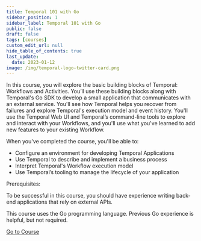 ```yaml
---
title: Temporal 101 with Go
sidebar_position: 1
sidebar_label: Temporal 101 with Go
public: false
draft: false
tags: [courses]
custom_edit_url: null
hide_table_of_contents: true
last_update:
  date: 2023-01-12
image: /img/temporal-logo-twitter-card.png
---
```


<!-- Generated Feb 17 2023 -->
<!-- DO NOT edit this file directly. -->

In this course, you will explore the basic building blocks of Temporal: Workflows and Activities. You’ll use these building blocks along with Temporal's Go SDK to develop a small application that communicates with an external service. You'll see how Temporal helps you recover from failures and explore Temporal's execution model and event history. You'll use the Temporal Web UI and Temporal’s command-line tools to explore and interact with your Workflows, and you'll use what you've learned to add new features to your existing Workflow.

When you've completed the course, you'll be able to:

- Configure an environment for developing Temporal Applications
- Use Temporal to describe and implement a business process
- Interpret Temporal's Workflow execution model
- Use Temporal’s tooling to manage the lifecycle of your application

Prerequisites:

To be successful in this course, you should have experience writing back-end applications that rely on external APIs.

This course uses the Go programming language. Previous Go experience is helpful, but not required.

 <a className="button button--primary" href="https://temporal.talentlms.com/catalog/info/id:126">Go to Course</a> 

